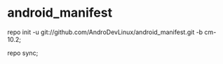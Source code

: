 android_manifest
================

repo init -u git://github.com/AndroDevLinux/android_manifest.git -b cm-10.2;

repo sync;


